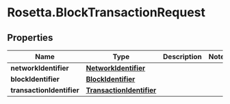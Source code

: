 # Rosetta.BlockTransactionRequest

## Properties

Name | Type | Description | Notes
------------ | ------------- | ------------- | -------------
**networkIdentifier** | [**NetworkIdentifier**](NetworkIdentifier.md) |  | 
**blockIdentifier** | [**BlockIdentifier**](BlockIdentifier.md) |  | 
**transactionIdentifier** | [**TransactionIdentifier**](TransactionIdentifier.md) |  | 


